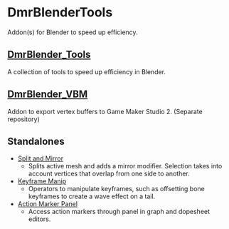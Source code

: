 # DmrBlenderTools
 Addon(s) for Blender to speed up efficiency.

## [DmrBlender_Tools](https://github.com/Dreamer13sq/DmrBlenderTools/wiki/DmrBlender_Tools)
A collection of tools to speed up efficiency in Blender.  

## [DmrBlender_VBM](https://github.com/Dreamer13sq/DmrVBM-blender-to-gms2)
Addon to export vertex buffers to Game Maker Studio 2. (Separate repository)

## Standalones
- [Split and Mirror](https://github.com/Dreamer13sq/DmrBlenderTools/wiki/Split-And-Mirror)
    - Splits active mesh and adds a mirror modifier.  Selection takes into account vertices that overlap from one side to another.
- [Keyframe Manip](https://github.com/Dreamer13sq/DmrBlenderTools/wiki/Keyframe-Manip)
    - Operators to manipulate keyframes, such as offsetting bone keyframes to create a wave effect on a tail.
- [Action Marker Panel](https://github.com/Dreamer13sq/DmrBlenderTools/wiki/Action-Marker-Panel)
    - Access action markers through panel in graph and dopesheet editors.

